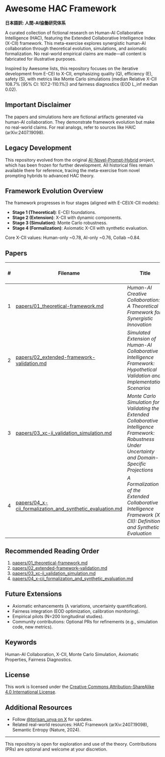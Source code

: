 # Awesome HAC Framework

**日本語訳: 人間-AI協働研究体系**

A curated collection of fictional research on Human-AI Collaborative Intelligence (HAC), featuring the Extended Collaborative Intelligence Index (X-CII) framework. This meta-exercise explores synergistic human-AI collaboration through theoretical evolution, simulations, and axiomatic formalization. No real-world empirical claims are made—all content is fabricated for illustrative purposes.

Inspired by Awesome lists, this repository focuses on the iterative development from E-CEI to X-CII, emphasizing quality (Q), efficiency (E), safety (S), with metrics like Monte Carlo simulations (median Relative X-CII 108.7% [95% CI: 107.2-110.1%]) and fairness diagnostics (EOD L_inf median 0.02).

## Important Disclaimer
The papers and simulations here are fictional artifacts generated via human-AI collaboration. They demonstrate framework evolution but make no real-world claims. For real analogs, refer to sources like HAIC (arXiv:2407.19098).

## Legacy Development
This repository evolved from the original [AI-Novel-Prompt-Hybrid](https://github.com/torisan-unya/AI-Novel-Prompt-Hybrid/tree/main/academic-paper) project, which has been frozen for further development. All historical files remain available there for reference, tracing the meta-exercise from novel prompting hybrids to advanced HAC theory.

## Framework Evolution Overview
The framework progresses in four stages (aligned with E-CEI/X-CII models):
- **Stage 1 (Theoretical)**: E-CEI foundations.
- **Stage 2 (Extension)**: X-CII with dynamic components.
- **Stage 3 (Simulation)**: Monte Carlo robustness.
- **Stage 4 (Formalization)**: Axiomatic X-CII with synthetic evaluation.

Core X-CII values: Human-only ~0.78, AI-only ~0.76, Collab ~0.84.

## Papers
| # | Filename | Title | Summary | Key Metrics & Innovations |
|---|----------|-------|---------|---------------------------|
| 1 | [papers/01_theoretical-framework.md](papers/01_theoretical-framework.md) | *Human-AI Creative Collaboration: A Theoretical Framework for Synergistic Innovation* | Proposes E-CEI with trust-weighted metrics. | E-CEI = [(O × T × R) / (H + A)] × 100; Ethical principles. |
| 2 | [papers/02_extended-framework-validation.md](papers/02_extended-framework-validation.md) | *Simulated Extension of Human-AI Collaborative Intelligence Framework: Hypothetical Validation and Implementation Scenarios* | Extends to X-CII with hypothetical 12-month validation. | Relative X-CII up to ~150%; AIF, RBI. |
| 3 | [papers/03_xc-ii_validation_simulation.md](papers/03_xc-ii_validation_simulation.md) | *Monte Carlo Simulation for Validating the Extended Collaborative Intelligence Framework: Robustness Under Uncertainty and Domain-Specific Projections* | Validates via 10,000 replicates. | Median Relative X-CII 112% (5-95th: 104-120%); Group-adaptive thresholds. |
| 4 | [papers/04_x-cii_formalization_and_synthetic_evaluation.md](papers/04_x-cii_formalization_and_synthetic_evaluation.md) | *A Formalization of the Extended Collaborative Intelligence Framework (X-CII): Definition and Synthetic Evaluation* | Axiomatic X-CII with synthetic evaluation. | Box-Cox avg (λ=0.25); Median Relative 108.7%; Fairness diagnostics. |

## Recommended Reading Order
1. [papers/01_theoretical-framework.md](papers/01_theoretical-framework.md)
2. [papers/02_extended-framework-validation.md](papers/02_extended-framework-validation.md)
3. [papers/03_xc-ii_validation_simulation.md](papers/03_xc-ii_validation_simulation.md)
4. [papers/04_x-cii_formalization_and_synthetic_evaluation.md](papers/04_x-cii_formalization_and_synthetic_evaluation.md)

## Future Extensions
- Axiomatic enhancements (λ variations, uncertainty quantification).
- Fairness integration (EOD optimization, calibration monitoring).
- Empirical pilots (N=200 longitudinal studies).
- Community contributions: Optional PRs for refinements (e.g., simulation code, new metrics).

## Keywords
Human-AI Collaboration, X-CII, Monte Carlo Simulation, Axiomatic Properties, Fairness Diagnostics.

## License
This work is licensed under the [Creative Commons Attribution-ShareAlike 4.0 International License](http://creativecommons.org/licenses/by-sa/4.0/).

## Additional Resources
- Follow [@torisan_unya on X](https://x.com/torisan_unya) for updates.
- Related real-world resources: HAIC Framework (arXiv:2407.19098), Semantic Entropy (Nature, 2024).

---

This repository is open for exploration and use of the theory. Contributions (PRs) are optional and welcome at your discretion.
